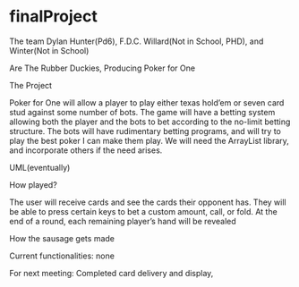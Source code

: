 # finalProject

 The team
Dylan Hunter(Pd6),
F.D.C. Willard(Not in School, PHD), and
Winter(Not in School)

Are The Rubber Duckies, 
Producing Poker for One

 The Project
 
Poker for One will allow a player to play either texas hold’em or seven card stud against some number of bots. The game will have a betting system allowing both the player and the bots to bet according to the no-limit betting structure. The bots will have rudimentary betting programs, and will try to play the best poker I can make them play. We will need the ArrayList library, and  incorporate others if the need arises.

 UML(eventually)
 
 How played?
 
The user will receive cards and see the cards their opponent has. They will be able to press certain keys to bet a custom amount, call, or fold. At the end of a round, each remaining player’s hand will be revealed

How the sausage gets made

Current functionalities: none

For next meeting: Completed card delivery and display, 

